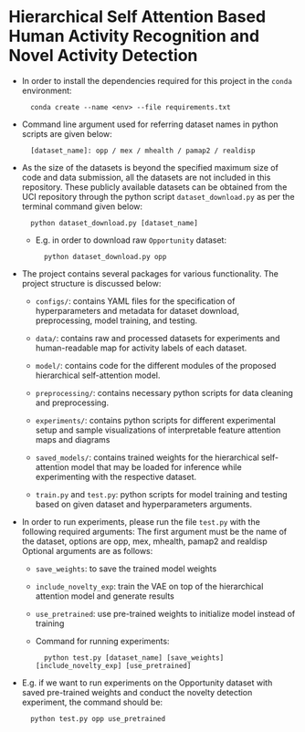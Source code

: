 # Hierarchical Self Attention Based Human Activity Recognition and Novel Activity Detection


* In order to install the dependencies required for this project in the `conda` environment:

		conda create --name <env> --file requirements.txt

* Command line argument used for referring dataset names in python scripts are given below:

		[dataset_name]: opp / mex / mhealth / pamap2 / realdisp

* As the size of the datasets is beyond the specified maximum size of code and data submission, all the datasets are not included in this repository. These publicly available datasets can be obtained from the UCI repository through the python script `dataset_download.py` as per the terminal command given below:

		python dataset_download.py [dataset_name]

	- E.g. in order to download raw `Opportunity` dataset:

			python dataset_download.py opp

* The project contains several packages for various functionality. The project structure is discussed below:
	- `configs/`: contains YAML files for the specification of hyperparameters and metadata for dataset download, preprocessing, model training, and testing.

    - `data/`: contains raw and processed datasets for experiments and human-readable map for activity labels of each dataset.

    - `model/`: contains code for the different modules of the proposed hierarchical self-attention model.

    - `preprocessing/`: contains necessary python scripts for data cleaning and preprocessing.

    - `experiments/`: contains python scripts for different experimental setup and sample visualizations of interpretable feature attention maps and diagrams

    - `saved_models/`: contains trained weights for the hierarchical self-attention model that may be loaded for inference while experimenting with the respective dataset. 

    - `train.py` and `test.py`: python scripts for model training and testing based on given dataset and hyperparameters arguments.

* In order to run experiments, please run the file `test.py` with the following required arguments:
The first argument must be the name of the dataset, options are opp, mex, mhealth, pamap2 and realdisp
Optional arguments are as follows:
    - `save_weights`: to save the trained model weights
    - `include_novelty_exp`: train the VAE on top of the hierarchical attention model and generate results
    - `use_pretrained`: use pre-trained weights to initialize model instead of training
    - Command for running experiments:
			
			python test.py [dataset_name] [save_weights] [include_novelty_exp] [use_pretrained]
	
* E.g. if we want to run experiments on the Opportunity dataset with saved pre-trained weights and conduct the novelty detection experiment, the command should be:
		
		python test.py opp use_pretrained




